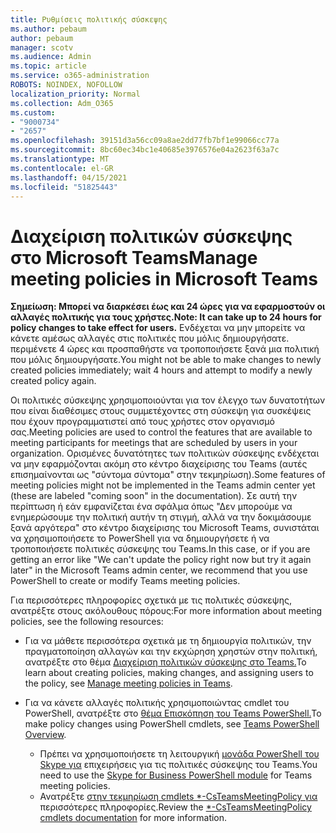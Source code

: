 ```yaml
---
title: Ρυθμίσεις πολιτικής σύσκεψης
ms.author: pebaum
author: pebaum
manager: scotv
ms.audience: Admin
ms.topic: article
ms.service: o365-administration
ROBOTS: NOINDEX, NOFOLLOW
localization_priority: Normal
ms.collection: Adm_O365
ms.custom:
- "9000734"
- "2657"
ms.openlocfilehash: 39151d3a56cc09a8ae2dd77fb7bf1e99066cc77a
ms.sourcegitcommit: 8bc60ec34bc1e40685e3976576e04a2623f63a7c
ms.translationtype: MT
ms.contentlocale: el-GR
ms.lasthandoff: 04/15/2021
ms.locfileid: "51825443"
---
```

# <a name="manage-meeting-policies-in-microsoft-teams"></a><span data-ttu-id="4c66d-102">Διαχείριση πολιτικών σύσκεψης στο Microsoft Teams</span><span class="sxs-lookup"><span data-stu-id="4c66d-102">Manage meeting policies in Microsoft Teams</span></span>

<span data-ttu-id="4c66d-103">**Σημείωση: Μπορεί να διαρκέσει έως και 24 ώρες για να εφαρμοστούν οι αλλαγές πολιτικής για τους χρήστες.**</span><span class="sxs-lookup"><span data-stu-id="4c66d-103">**Note: It can take up to 24 hours for policy changes to take effect for users.**</span></span> <span data-ttu-id="4c66d-104">Ενδέχεται να μην μπορείτε να κάνετε αμέσως αλλαγές στις πολιτικές που μόλις δημιουργήσατε. περιμένετε 4 ώρες και προσπαθήστε να τροποποιήσετε ξανά μια πολιτική που μόλις δημιουργήσατε.</span><span class="sxs-lookup"><span data-stu-id="4c66d-104">You might not be able to make changes to newly created policies immediately; wait 4 hours and attempt to modify a newly created policy again.</span></span>

<span data-ttu-id="4c66d-105">Οι πολιτικές σύσκεψης χρησιμοποιούνται για τον έλεγχο των δυνατοτήτων που είναι διαθέσιμες στους συμμετέχοντες στη σύσκεψη για συσκέψεις που έχουν προγραμματιστεί από τους χρήστες στον οργανισμό σας.</span><span class="sxs-lookup"><span data-stu-id="4c66d-105">Meeting policies are used to control the features that are available to meeting participants for meetings that are scheduled by users in your organization.</span></span> <span data-ttu-id="4c66d-106">Ορισμένες δυνατότητες των πολιτικών σύσκεψης ενδέχεται να μην εφαρμόζονται ακόμη στο κέντρο διαχείρισης του Teams (αυτές επισημαίνονται ως "σύντομα σύντομα" στην τεκμηρίωση).</span><span class="sxs-lookup"><span data-stu-id="4c66d-106">Some features of meeting policies might not be implemented in the Teams admin center yet (these are labeled "coming soon" in the documentation).</span></span> <span data-ttu-id="4c66d-107">Σε αυτή την περίπτωση ή εάν εμφανίζεται ένα σφάλμα όπως "Δεν μπορούμε να ενημερώσουμε την πολιτική αυτήν τη στιγμή, αλλά να την δοκιμάσουμε ξανά αργότερα" στο κέντρο διαχείρισης του Microsoft Teams, συνιστάται να χρησιμοποιήσετε το PowerShell για να δημιουργήσετε ή να τροποποιήσετε πολιτικές σύσκεψης του Teams.</span><span class="sxs-lookup"><span data-stu-id="4c66d-107">In this case, or if you are getting an error like "We can't update the policy right now but try it again later" in the Microsoft Teams admin center, we recommend that you use PowerShell to create or modify Teams meeting policies.</span></span> 

<span data-ttu-id="4c66d-108">Για περισσότερες πληροφορίες σχετικά με τις πολιτικές σύσκεψης, ανατρέξτε στους ακόλουθους πόρους:</span><span class="sxs-lookup"><span data-stu-id="4c66d-108">For more information about meeting policies, see the following resources:</span></span>

- <span data-ttu-id="4c66d-109">Για να μάθετε περισσότερα σχετικά με τη δημιουργία πολιτικών, την πραγματοποίηση αλλαγών και την εκχώρηση χρηστών στην πολιτική, ανατρέξτε στο θέμα [Διαχείριση πολιτικών σύσκεψης στο Teams.](https://docs.microsoft.com/microsoftteams/meeting-policies-in-teams)</span><span class="sxs-lookup"><span data-stu-id="4c66d-109">To learn about creating policies, making changes, and assigning users to the policy, see [Manage meeting policies in Teams](https://docs.microsoft.com/microsoftteams/meeting-policies-in-teams).</span></span>

- <span data-ttu-id="4c66d-110">Για να κάνετε αλλαγές πολιτικής χρησιμοποιώντας cmdlet του PowerShell, ανατρέξτε στο [θέμα Επισκόπηση του Teams PowerShell.](https://docs.microsoft.com/microsoftteams/teams-powershell-overview)</span><span class="sxs-lookup"><span data-stu-id="4c66d-110">To make policy changes using PowerShell cmdlets, see [Teams PowerShell Overview](https://docs.microsoft.com/microsoftteams/teams-powershell-overview).</span></span> 
    - <span data-ttu-id="4c66d-111">Πρέπει να χρησιμοποιήσετε τη λειτουργική [μονάδα PowerShell του Skype για](https://docs.microsoft.com/skypeforbusiness/set-up-your-computer-for-windows-powershell/download-and-install-the-skype-for-business-online-connector) επιχειρήσεις για τις πολιτικές σύσκεψης του Teams.</span><span class="sxs-lookup"><span data-stu-id="4c66d-111">You need to use the [Skype for Business PowerShell module](https://docs.microsoft.com/skypeforbusiness/set-up-your-computer-for-windows-powershell/download-and-install-the-skype-for-business-online-connector) for Teams meeting policies.</span></span> 
    - <span data-ttu-id="4c66d-112">Ανατρέξτε [στην τεκμηρίωση cmdlets \*-CsTeamsMeetingPolicy για](https://docs.microsoft.com/search/?search=CsTeamsMeetingPolicy&view=skype-ps) περισσότερες πληροφορίες.</span><span class="sxs-lookup"><span data-stu-id="4c66d-112">Review the [\*-CsTeamsMeetingPolicy cmdlets documentation](https://docs.microsoft.com/search/?search=CsTeamsMeetingPolicy&view=skype-ps) for more information.</span></span>

